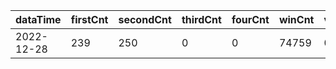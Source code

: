 |dataTime|firstCnt|secondCnt|thirdCnt|fourCnt|winCnt|vrate|wrate|
|-|-|-|-|-|-|-|-|
|2022-12-28|239|250|0|0|74759|0%|0%|